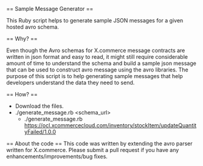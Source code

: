 == Sample Message Generator ==

This Ruby script helps to generate sample JSON messages for a given hosted avro schema.

== Why? ==

Even though the Avro schemas for X.commerce message contracts are written in json format and easy to read, it might still require considerable amount of time to understand the schema and build a sample json message that can be used to construct avro message using the avro libraries. The purpose of this script is to help generating sample messages that help developers understand the data they need to send.

== How? ==
* Download the files. 
* ./generate_message.rb <schema_url>
	* ./generate_message.rb https://ocl.xcommercecloud.com/inventory/stockItem/updateQuantityFailed/1.0.0

== About the code ==
This code was written by extending the avro parser written for X.commerce.
Please submit a  pull request if you have any enhancements/improvements/bug fixes.

